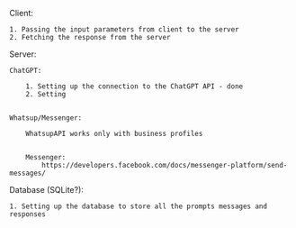 Client:

    1. Passing the input parameters from client to the server
    2. Fetching the response from the server 


Server:

    ChatGPT:

        1. Setting up the connection to the ChatGPT API - done
        2. Setting


    Whatsup/Messenger:

        WhatsupAPI works only with business profiles


        Messenger:
            https://developers.facebook.com/docs/messenger-platform/send-messages/


Database (SQLite?):

    1. Setting up the database to store all the prompts messages and responses